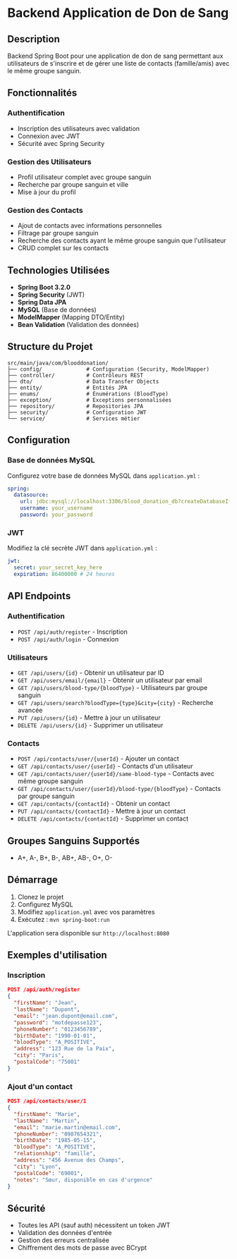 # Backend Application de Don de Sang

## Description
Backend Spring Boot pour une application de don de sang permettant aux utilisateurs de s'inscrire et de gérer une liste de contacts (famille/amis) avec le même groupe sanguin.

## Fonctionnalités

### Authentification
- Inscription des utilisateurs avec validation
- Connexion avec JWT
- Sécurité avec Spring Security

### Gestion des Utilisateurs
- Profil utilisateur complet avec groupe sanguin
- Recherche par groupe sanguin et ville
- Mise à jour du profil

### Gestion des Contacts
- Ajout de contacts avec informations personnelles
- Filtrage par groupe sanguin
- Recherche des contacts ayant le même groupe sanguin que l'utilisateur
- CRUD complet sur les contacts

## Technologies Utilisées
- **Spring Boot 3.2.0**
- **Spring Security** (JWT)
- **Spring Data JPA**
- **MySQL** (Base de données)
- **ModelMapper** (Mapping DTO/Entity)
- **Bean Validation** (Validation des données)

## Structure du Projet

```
src/main/java/com/blooddonation/
├── config/              # Configuration (Security, ModelMapper)
├── controller/          # Contrôleurs REST
├── dto/                 # Data Transfer Objects
├── entity/              # Entités JPA
├── enums/               # Énumérations (BloodType)
├── exception/           # Exceptions personnalisées
├── repository/          # Repositories JPA
├── security/            # Configuration JWT
└── service/             # Services métier
```

## Configuration

### Base de données MySQL
Configurez votre base de données MySQL dans `application.yml` :

```yaml
spring:
  datasource:
    url: jdbc:mysql://localhost:3306/blood_donation_db?createDatabaseIfNotExist=true
    username: your_username
    password: your_password
```

### JWT
Modifiez la clé secrète JWT dans `application.yml` :

```yaml
jwt:
  secret: your_secret_key_here
  expiration: 86400000 # 24 heures
```

## API Endpoints

### Authentification
- `POST /api/auth/register` - Inscription
- `POST /api/auth/login` - Connexion

### Utilisateurs
- `GET /api/users/{id}` - Obtenir un utilisateur par ID
- `GET /api/users/email/{email}` - Obtenir un utilisateur par email
- `GET /api/users/blood-type/{bloodType}` - Utilisateurs par groupe sanguin
- `GET /api/users/search?bloodType={type}&city={city}` - Recherche avancée
- `PUT /api/users/{id}` - Mettre à jour un utilisateur
- `DELETE /api/users/{id}` - Supprimer un utilisateur

### Contacts
- `POST /api/contacts/user/{userId}` - Ajouter un contact
- `GET /api/contacts/user/{userId}` - Contacts d'un utilisateur
- `GET /api/contacts/user/{userId}/same-blood-type` - Contacts avec même groupe sanguin
- `GET /api/contacts/user/{userId}/blood-type/{bloodType}` - Contacts par groupe sanguin
- `GET /api/contacts/{contactId}` - Obtenir un contact
- `PUT /api/contacts/{contactId}` - Mettre à jour un contact
- `DELETE /api/contacts/{contactId}` - Supprimer un contact

## Groupes Sanguins Supportés
- A+, A-, B+, B-, AB+, AB-, O+, O-

## Démarrage

1. Clonez le projet
2. Configurez MySQL
3. Modifiez `application.yml` avec vos paramètres
4. Exécutez : `mvn spring-boot:run`

L'application sera disponible sur `http://localhost:8080`

## Exemples d'utilisation

### Inscription
```json
POST /api/auth/register
{
  "firstName": "Jean",
  "lastName": "Dupont",
  "email": "jean.dupont@email.com",
  "password": "motdepasse123",
  "phoneNumber": "0123456789",
  "birthDate": "1990-01-01",
  "bloodType": "A_POSITIVE",
  "address": "123 Rue de la Paix",
  "city": "Paris",
  "postalCode": "75001"
}
```

### Ajout d'un contact
```json
POST /api/contacts/user/1
{
  "firstName": "Marie",
  "lastName": "Martin",
  "email": "marie.martin@email.com",
  "phoneNumber": "0987654321",
  "birthDate": "1985-05-15",
  "bloodType": "A_POSITIVE",
  "relationship": "famille",
  "address": "456 Avenue des Champs",
  "city": "Lyon",
  "postalCode": "69001",
  "notes": "Sœur, disponible en cas d'urgence"
}
```

## Sécurité
- Toutes les API (sauf auth) nécessitent un token JWT
- Validation des données d'entrée
- Gestion des erreurs centralisée
- Chiffrement des mots de passe avec BCrypt
